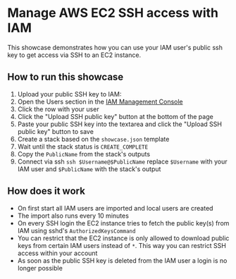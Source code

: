 # Manage AWS EC2 SSH access with IAM

This showcase demonstrates how you can use your IAM user's public ssh key to get access via SSH to an EC2 instance.

## How to run this showcase

1. Upload your public SSH key to IAM: 
 1. Open the Users section in the [IAM Management Console](https://console.aws.amazon.com/iam/home#users)
 1. Click the row with your user
 1. Click the "Upload SSH public key" button at the bottom of the page
 1. Paste your public SSH key into the textarea and click the "Upload SSH public key" button to save
1. Create a stack based on the `showcase.json` template
1. Wait until the stack status is `CREATE_COMPLETE`
1. Copy the `PublicName` from the stack's outputs
1. Connect via ssh `ssh $Username@$PublicName` replace `$Username` with your IAM user and `$PublicName` with the stack's output

## How does it work

* On first start all IAM users are imported and local users are created
 * The import also runs every 10 minutes
* On every SSH login the EC2 instance tries to fetch the public key(s) from IAM using sshd's `AuthorizedKeysCommand`
 * You can restrict that the EC2 instance is only allowed to download public keys from certain IAM users instead of `*`. This way you can restrict SSH access within your account
 * As soon as the public SSH key is deleted from the IAM user a login is no longer possible
